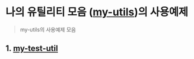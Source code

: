 # 나의 유틸리티 모음 ([my-utils](https://github.com/fp024/my-utils))의 사용예제

> my-utils의 사용예제 모음



## 1. [my-test-util](my-test-util)